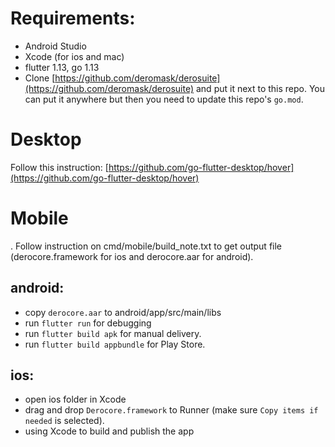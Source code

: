# Requirements:
- Android Studio
- Xcode (for ios and mac)
- flutter 1.13, go 1.13
- Clone [https://github.com/deromask/derosuite](https://github.com/deromask/derosuite) and put it next to this repo. You can put it anywhere but then you need to update this repo's `go.mod`.

# Desktop
Follow this instruction: [https://github.com/go-flutter-desktop/hover](https://github.com/go-flutter-desktop/hover)

# Mobile
. Follow instruction on cmd/mobile/build_note.txt to get output file (derocore.framework for ios and derocore.aar for android).
## android:
- copy `derocore.aar` to android/app/src/main/libs
- run `flutter run` for debugging
- run `flutter build apk` for manual delivery.
- run `flutter build appbundle` for Play Store.
## ios:
- open ios folder in Xcode
- drag and drop `Derocore.framework` to Runner (make sure `Copy items if needed` is selected).
- using Xcode to build and publish the app
